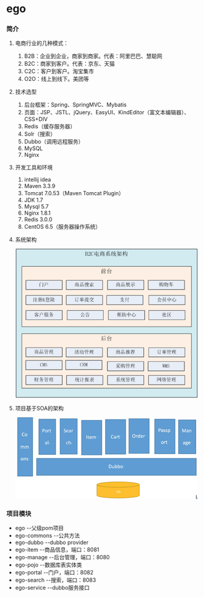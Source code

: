 # ego

### 简介
1. 电商行业的几种模式：
    1. B2B：企业到企业，商家到商家。代表：阿里巴巴、慧聪网
    2. B2C：商家到客户。代表：京东、天猫
    3. C2C：客户到客户。淘宝集市
    4. O2O：线上到线下。美团等

2. 技术选型
    1. 后台框架：Spring、SpringMVC、Mybatis
    2. 页面：JSP、JSTL、jQuery、EasyUI、KindEditor（富文本编辑器）、CSS+DIV
    3. Redis（缓存服务器）
    4. Solr（搜索）
    5. Dubbo（调用远程服务）
    6. MySQL
    7. Nginx

3. 开发工具和环境
    1. intellij idea
    2. Maven 3.3.9
    3. Tomcat 7.0.53（Maven Tomcat Plugin）
    4. JDK 1.7
    5. Mysql 5.7
    6. Nginx 1.8.1
    7. Redis 3.0.0
    8. CentOS 6.5（服务器操作系统）

4. 系统架构

    ![系统架构](images/ego-01.png)
5. 项目基于SOA的架构

    ![SOA](images/ego-02.png)
    


### 项目模块

* ego --父级pom项目
* ego-commons --公共方法
* ego-dubbo --dubbo provider
* ego-item --商品信息，端口：8081
* ego-manage --后台管理，端口：8080
* ego-pojo --数据库表实体类
* ego-portal --门户，端口：8082
* ego-search --搜索，端口：8083
* ego-service --dubbo服务接口

